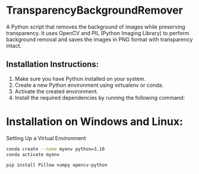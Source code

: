 # TransparencyBackgroundRemover

A Python script that removes the background of images while preserving transparency. It uses OpenCV and PIL (Python Imaging Library) to perform background removal and saves the images in PNG format with transparency intact.

## Installation Instructions:

1. Make sure you have Python installed on your system.
2. Create a new Python environment using virtualenv or conda.
3. Activate the created environment.
4. Install the required dependencies by running the following command:

# Installation on Windows and Linux:

Setting Up a Virtual Environment

```bash
conda create --name myenv python=3.10
conda activate myenv
```
```bash
pip install Pillow numpy opencv-python
```



